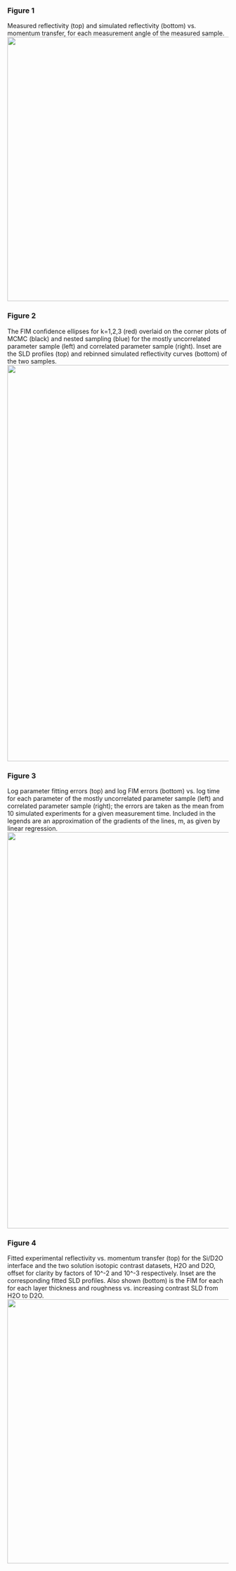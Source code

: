 ### Figure 1
Measured reflectivity (top) and simulated reflectivity (bottom) vs. momentum transfer, for each measurement angle of the measured sample.
<img src="https://github.com/James-Durant/fisher-information/blob/main/figures/measured_data.png" width="600">

### Figure 2 
The FIM confidence ellipses for k=1,2,3 (red) overlaid on the corner plots of MCMC (black) and nested sampling (blue) for the mostly uncorrelated parameter sample (left) and correlated parameter sample (right). Inset are the SLD profiles (top) and rebinned simulated reflectivity curves (bottom) of the two samples.
<img src="https://github.com/James-Durant/fisher-information/blob/main/figures/confidence_ellipses.png" width="900">

### Figure 3
Log parameter fitting errors (top) and log FIM errors (bottom) vs. log time for each parameter of the mostly uncorrelated parameter sample (left) and correlated parameter sample (right); the errors are taken as the mean from 10 simulated experiments for a given measurement time. Included in the legends are an approximation of the gradients of the lines, m, as given by linear regression.
<img src="https://github.com/James-Durant/fisher-information/blob/main/figures/time_dependence.png" width="900">

### Figure 4
Fitted experimental reflectivity vs. momentum transfer (top) for the Si/D2O interface and the two solution isotopic contrast datasets, H2O and D2O, offset for clarity by factors of 10^-2 and 10^-3 respectively. Inset are the corresponding fitted SLD profiles. Also shown (bottom) is the FIM for each for each layer thickness and roughness vs. increasing contrast SLD from H2O to D2O.
<img src="https://github.com/James-Durant/fisher-information/blob/main/figures/bilayer.png" width="600">
